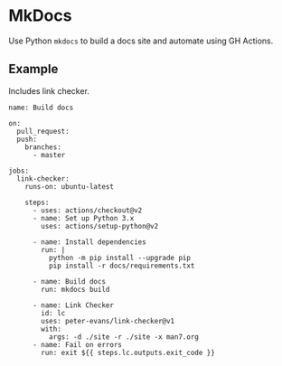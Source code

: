 # MkDocs

Use Python `mkdocs` to build a docs site and automate using GH Actions.


## Example

Includes link checker.

```
name: Build docs

on:
  pull_request:
  push:
    branches:
      - master

jobs:
  link-checker:
    runs-on: ubuntu-latest

    steps:
      - uses: actions/checkout@v2
      - name: Set up Python 3.x
        uses: actions/setup-python@v2

      - name: Install dependencies
        run: |
          python -m pip install --upgrade pip
          pip install -r docs/requirements.txt

      - name: Build docs
        run: mkdocs build

      - name: Link Checker
        id: lc
        uses: peter-evans/link-checker@v1
        with:
          args: -d ./site -r ./site -x man7.org
      - name: Fail on errors
        run: exit ${{ steps.lc.outputs.exit_code }}
```
